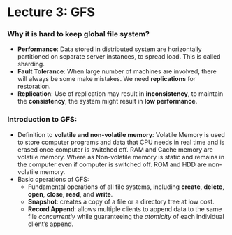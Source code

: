 # Lecture 3: GFS

### Why it is hard to keep global file system?
* **Performance**: Data stored in distributed system are horizontally partitioned on separate server instances, to spread load. This is called sharding.
* **Fault Tolerance**: When large number of machines are involved, there will always be some make mistakes. We need **replications** for restoration.
* **Replication**: Use of replication may result in **inconsistency**, to maintain the **consistency**, the system might result in **low performance**.

### Introduction to GFS:
* Definition to **volatile and non-volatile memory**: Volatile Memory is used to store computer programs and data that CPU needs in real time and is erased once computer is switched off. RAM and Cache memory are volatile memory. Where as Non-volatile memory is static and remains in the computer even if computer is switched off. ROM and HDD are non-volatile memory.
* Basic operations of GFS:
  - Fundamental operations of all file systems, including **create**, **delete**, **open**, **close**, **read**, and **write**.
  - **Snapshot**: creates a copy of a file or a directory tree at low cost. 
  - **Record Append**: allows multiple clients to append data to the same file *concurrently* while guaranteeing the *atomicity* of each individual client’s append.

